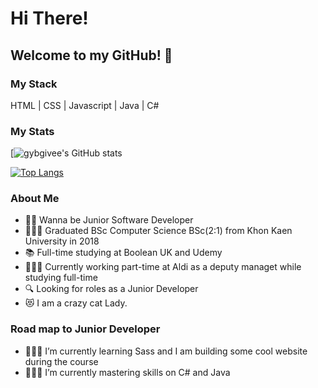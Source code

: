 # Hi There!

## Welcome to my GitHub! 🙏

### My Stack
HTML | CSS | Javascript | Java | C# 

### My Stats
[![gybgivee's GitHub stats](https://github-readme-stats.vercel.app/api?username=gybgivee&theme=cobalt&show_icons=true)

[![Top Langs](https://github-readme-stats.vercel.app/api/top-langs/?username=gybgivee&layout=demo&theme=cobalt&show_icons=true)](https://github.com/gybgivee/github-readme-stats)

### About Me
- 🙋🏻 Wanna be Junior Software Developer 
- 👩🏻‍🎓 Graduated BSc Computer Science BSc(2:1) from Khon Kaen University in 2018
- 📚 Full-time studying at Boolean UK and Udemy
- 👷🏻‍♀️ Currently working part-time at Aldi as a deputy managet while studying full-time
- 🔍 Looking for roles as a Junior Developer
- 😻 I am a crazy cat Lady.

### Road map to Junior Developer
- 👩🏻‍💻 I’m currently learning Sass and I am building some cool website during the course 
- 🏄🏽‍♀️ I’m currently mastering skills on C# and Java  



